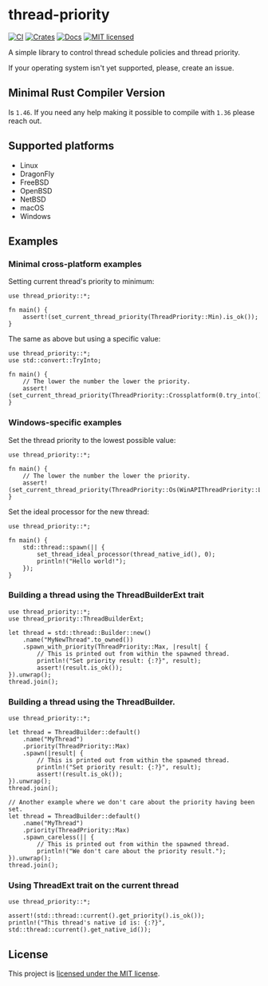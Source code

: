 # thread-priority
[![CI](https://github.com/vityafx/thread-priority/actions/workflows/ci.yml/badge.svg)](https://github.com/vityafx/thread-priority/actions/workflows/ci.yml)
[![Crates](https://img.shields.io/crates/v/thread-priority.svg)](https://crates.io/crates/thread-priority)
[![Docs](https://docs.rs/thread-priority/badge.svg)](https://docs.rs/thread-priority)
[![MIT licensed](https://img.shields.io/badge/license-MIT-blue.svg)](./LICENSE)


A simple library to control thread schedule policies and thread priority.

If your operating system isn't yet supported, please, create an issue.

## Minimal Rust Compiler Version
Is `1.46`. If you need any help making it possible to compile with `1.36` please reach out.

## Supported platforms
- Linux
- DragonFly
- FreeBSD
- OpenBSD
- NetBSD
- macOS
- Windows

## Examples

### Minimal cross-platform examples
Setting current thread's priority to minimum:

```rust,no_run
use thread_priority::*;

fn main() {
    assert!(set_current_thread_priority(ThreadPriority::Min).is_ok());
}
```

The same as above but using a specific value:

```rust,no_run
use thread_priority::*;
use std::convert::TryInto;

fn main() {
    // The lower the number the lower the priority.
    assert!(set_current_thread_priority(ThreadPriority::Crossplatform(0.try_into().unwrap())).is_ok());
}
```

### Windows-specific examples
Set the thread priority to the lowest possible value:

```rust,no_run
use thread_priority::*;

fn main() {
    // The lower the number the lower the priority.
    assert!(set_current_thread_priority(ThreadPriority::Os(WinAPIThreadPriority::Lowest.into())).is_ok());
}
```

Set the ideal processor for the new thread:

```rust,no_run
use thread_priority::*;

fn main() {
    std::thread::spawn(|| {
        set_thread_ideal_processor(thread_native_id(), 0);
        println!("Hello world!");
    });
}
```


### Building a thread using the ThreadBuilderExt trait

```rust,no_run
use thread_priority::*;
use thread_priority::ThreadBuilderExt;

let thread = std::thread::Builder::new()
    .name("MyNewThread".to_owned())
    .spawn_with_priority(ThreadPriority::Max, |result| {
        // This is printed out from within the spawned thread.
        println!("Set priority result: {:?}", result);
        assert!(result.is_ok());
}).unwrap();
thread.join();
```

### Building a thread using the ThreadBuilder.

```rust,no_run
use thread_priority::*;

let thread = ThreadBuilder::default()
    .name("MyThread")
    .priority(ThreadPriority::Max)
    .spawn(|result| {
        // This is printed out from within the spawned thread.
        println!("Set priority result: {:?}", result);
        assert!(result.is_ok());
}).unwrap();
thread.join();

// Another example where we don't care about the priority having been set.
let thread = ThreadBuilder::default()
    .name("MyThread")
    .priority(ThreadPriority::Max)
    .spawn_careless(|| {
        // This is printed out from within the spawned thread.
        println!("We don't care about the priority result.");
}).unwrap();
thread.join();
```

### Using ThreadExt trait on the current thread

```rust,no_run
use thread_priority::*;

assert!(std::thread::current().get_priority().is_ok());
println!("This thread's native id is: {:?}", std::thread::current().get_native_id());
```

## License
This project is [licensed under the MIT license](https://github.com/vityafx/thread-priority/blob/master/LICENSE).
